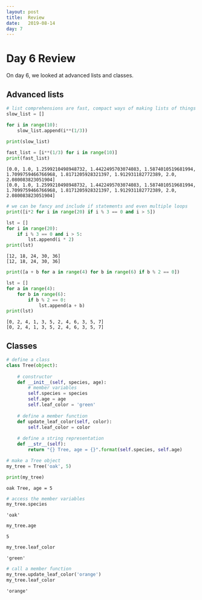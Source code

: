 ```yaml
---
layout: post
title:  Review
date:   2019-08-14
day: 7
---
```



# Day 6 Review

On day 6, we looked at advanced lists and classes.

## Advanced lists


```python
# list comprehensions are fast, compact ways of making lists of things
slow_list = []

for i in range(10):
    slow_list.append(i**(1/3))
    
print(slow_list)

fast_list = [i**(1/3) for i in range(10)]
print(fast_list)
```

    [0.0, 1.0, 1.2599210498948732, 1.4422495703074083, 1.5874010519681994, 1.7099759466766968, 1.8171205928321397, 1.912931182772389, 2.0, 2.080083823051904]
    [0.0, 1.0, 1.2599210498948732, 1.4422495703074083, 1.5874010519681994, 1.7099759466766968, 1.8171205928321397, 1.912931182772389, 2.0, 2.080083823051904]



```python
# we can be fancy and include if statements and even multiple loops
print([i*2 for i in range(20) if i % 3 == 0 and i > 5])

lst = []
for i in range(20):
    if i % 3 == 0 and i > 5:
        lst.append(i * 2)
print(lst)
```

    [12, 18, 24, 30, 36]
    [12, 18, 24, 30, 36]



```python
print([a + b for a in range(4) for b in range(6) if b % 2 == 0])

lst = []
for a in range(4):
    for b in range(6):
        if b % 2 == 0:
            lst.append(a + b)
print(lst)
```

    [0, 2, 4, 1, 3, 5, 2, 4, 6, 3, 5, 7]
    [0, 2, 4, 1, 3, 5, 2, 4, 6, 3, 5, 7]


## Classes


```python
# define a class 
class Tree(object):
    
    # constructor
    def __init__(self, species, age):
        # member variables
        self.species = species
        self.age = age
        self.leaf_color = 'green'
        
    # define a member function 
    def update_leaf_color(self, color):
        self.leaf_color = color
        
    # define a string representation
    def __str__(self):
        return "{} Tree, age = {}".format(self.species, self.age)
```


```python
# make a Tree object
my_tree = Tree('oak', 5)

print(my_tree)
```

    oak Tree, age = 5



```python
# access the member variables
my_tree.species
```




    'oak'




```python
my_tree.age
```




    5




```python
my_tree.leaf_color
```




    'green'




```python
# call a member function
my_tree.update_leaf_color('orange')
my_tree.leaf_color
```




    'orange'




```python

```
